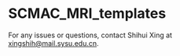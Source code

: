 # SCMAC_MRI_templates
For any issues or questions, contact Shihui Xing at xingshih@mail.sysu.edu.cn.
